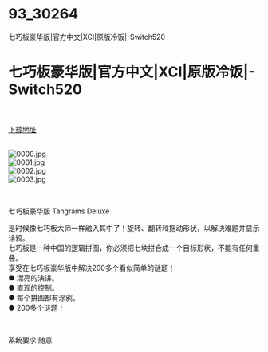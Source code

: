 # 93_30264
七巧板豪华版|官方中文|XCI|原版冷饭|-Switch520
# 七巧板豪华版|官方中文|XCI|原版冷饭|-Switch520
 <br/></br>
[下载地址](https://www.switch520.cc/article/30264 "下载地址")
<br/></br>

<p><img title="0000.jpg" src="https://www.switch520.cc/muke_img/2022_04_25_3af9bab7f9e77.jpg" alt="0000.jpg"><br>
<img title="0001.jpg" src="https://www.switch520.cc/muke_img/2022_04_25_0614a9ae95e88.jpg" alt="0001.jpg"><br>
<img title="0002.jpg" src="https://www.switch520.cc/muke_img/2022_04_25_4908a82ff6f86.jpg" alt="0002.jpg"><br>
<img title="0003.jpg" src="https://www.switch520.cc/muke_img/2022_04_25_ac04c6f49f6dc.jpg" alt="0003.jpg"></p>
<p>&nbsp;</p>
<p>七巧板豪华版 Tangrams Deluxe</p>
<p>是时候像七巧板大师一样融入其中了！旋转、翻转和拖动形状，以解决难题并显示涂鸦。<br>
七巧板是一种中国的逻辑拼图，你必须把七块拼合成一个目标形状，不能有任何重叠。<br>
享受在七巧板豪华版中解决200多个看似简单的谜题！<br>
● 漂亮的演讲。<br>
● 直观的控制。<br>
● 每个拼图都有涂鸦。<br>
● 200多个谜题！</p>
<p>&nbsp;</p>
<p>系统要求:随意</p>




